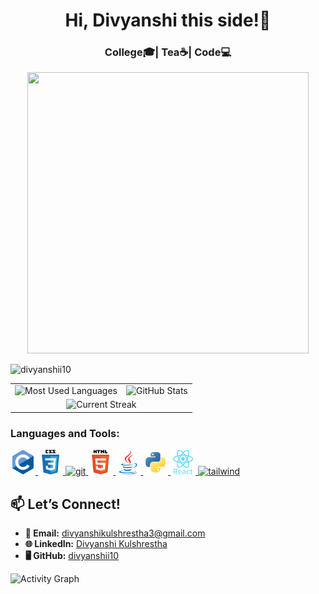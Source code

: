 <h1 align="center">Hi, Divyanshi this side!👋</h1>
<h3 align="center">College🎓| Tea☕️| Code💻</h3>

<p align="center">
  <img src="https://i.pinimg.com/originals/06/ed/6e/06ed6ea8c3b2a3afa21aca707645dccf.gif" width="450" height="450" />
</p>


<p align="left"> <img src="https://komarev.com/ghpvc/?username=divyanshii10&label=Profile%20views&color=0e75b6&style=flat" alt="divyanshii10" /> </p>
<table>
  <tr>
    <td><img src="https://github-readme-stats.vercel.app/api/top-langs/?username=divyanshii10&layout=compact&theme=dark" alt="Most Used Languages"></td>
    <td><img src="https://github-readme-stats.vercel.app/api?username=divyanshii10&show_icons=true&theme=dark" alt="GitHub Stats"></td>
  </tr>
  <tr>
    <td colspan="2" align="center"><img src="https://github-readme-streak-stats.herokuapp.com/?user=divyanshii10&theme=dark" alt="Current Streak"></td>
  </tr>
</table>

<h3 align="left">Languages and Tools:</h3>
<p align="left"> <a href="https://www.cprogramming.com/" target="_blank" rel="noreferrer"> <img src="https://raw.githubusercontent.com/devicons/devicon/master/icons/c/c-original.svg" alt="c" width="40" height="40"/> </a> <a href="https://www.w3schools.com/css/" target="_blank" rel="noreferrer"> <img src="https://raw.githubusercontent.com/devicons/devicon/master/icons/css3/css3-original-wordmark.svg" alt="css3" width="40" height="40"/> </a> <a href="https://git-scm.com/" target="_blank" rel="noreferrer"> <img src="https://www.vectorlogo.zone/logos/git-scm/git-scm-icon.svg" alt="git" width="40" height="40"/> </a> <a href="https://www.w3.org/html/" target="_blank" rel="noreferrer"> <img src="https://raw.githubusercontent.com/devicons/devicon/master/icons/html5/html5-original-wordmark.svg" alt="html5" width="40" height="40"/> </a> <a href="https://www.java.com" target="_blank" rel="noreferrer"> <img src="https://raw.githubusercontent.com/devicons/devicon/master/icons/java/java-original.svg" alt="java" width="40" height="40"/> </a> <a href="https://www.python.org" target="_blank" rel="noreferrer"> <img src="https://raw.githubusercontent.com/devicons/devicon/master/icons/python/python-original.svg" alt="python" width="40" height="40"/> </a> <a href="https://reactjs.org/" target="_blank" rel="noreferrer"> <img src="https://raw.githubusercontent.com/devicons/devicon/master/icons/react/react-original-wordmark.svg" alt="react" width="40" height="40"/> </a> <a href="https://tailwindcss.com/" target="_blank" rel="noreferrer"> <img src="https://www.vectorlogo.zone/logos/tailwindcss/tailwindcss-icon.svg" alt="tailwind" width="40" height="40"/> </a> </p>



## 📫 Let’s Connect!

- **📧 Email:** [divyanshikulshrestha3@gmail.com](mailto:divyanshikulshrestha3@gmail.com)
- **🌐 LinkedIn:** [Divyanshi Kulshrestha](https://www.linkedin.com/in/divyanshi-kulshrestha-5ba319295/)
- **🖥️ GitHub:** [divyanshii10](https://github.com/divyanshii10)



![Activity Graph](https://github-readme-activity-graph.vercel.app/graph?username=divyanshii10&theme=react-dark)



<br clear="both">


###
